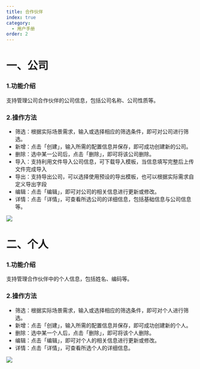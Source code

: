 ```yaml
---
title: 合作伙伴
index: true
category:
  - 用户手册
order: 2
---
```

# 一、公司
### 1.功能介绍
支持管理公司合作伙伴的公司信息，包括公司名称、公司性质等。

### 2.操作方法
+ 筛选：根据实际场景需求，输入或选择相应的筛选条件，即可对公司进行筛选。
+ 新增：点击「创建」，输入所需的配置信息并保存，即可成功创建新的公司。
+ 删除：选中某一公司后，点击「删除」，即可将该公司删除。
+ 导入：支持利用文件导入公司信息，可下载导入模板，当信息填写完整后上传文件完成导入
+ 导出：支持导出公司，可以选择使用预设的导出模板，也可以根据实际需求自定义导出字段
+ 编辑：点击「编辑」，即可对公司的相关信息进行更新或修改。
+ 详情：点击「详情」，可查看所选公司的详细信息，包括基础信息与公司信息等。

![](https://oinone-jar.oss-cn-zhangjiakou.aliyuncs.com/welcome-document/standard%20module/Management%20Center/cooperative%20partner/1.png)

# 二、个人
### 1.功能介绍
支持管理合作伙伴中的个人信息，包括姓名、编码等。

### 2.操作方法
+ 筛选：根据实际场景需求，输入或选择相应的筛选条件，即可对个人进行筛选。
+ 新增：点击「创建」，输入所需的配置信息并保存，即可成功创建新的个人。
+ 删除：选中某一个人后，点击「删除」，即可将该个人删除。
+ 编辑：点击「编辑」，即可对个人的相关信息进行更新或修改。
+ 详情：点击「详情」，可查看所选个人的详细信息。

![](https://oinone-jar.oss-cn-zhangjiakou.aliyuncs.com/welcome-document/standard%20module/Management%20Center/cooperative%20partner/2.png)

